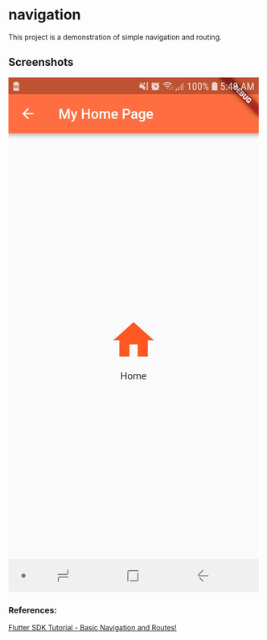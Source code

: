 # navigation

This project is a demonstration of simple navigation and routing.

## Screenshots

![Screenshot](../../screenshots/003.jpg)

### References:

[Flutter SDK Tutorial - Basic Navigation and Routes!](https://www.youtube.com/watch?v=RLyw-_MLLTo&index=4&list=PLxU9Ryxq6p58PsNmJL70J4_7UzfSqf35n)